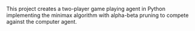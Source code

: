 This project creates a two-player game playing agent in Python implementing the minimax algorithm with alpha-beta pruning to compete against the computer agent. 

